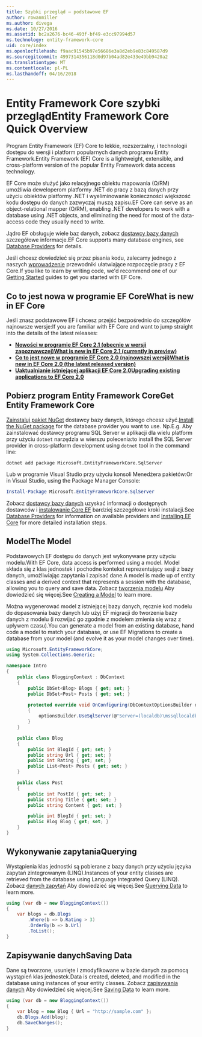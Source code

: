 ```yaml
---
title: Szybki przegląd — podstawowe EF
author: rowanmiller
ms.author: divega
ms.date: 10/27/2016
ms.assetid: bc2a2676-bc46-493f-bf49-e3cc97994d57
ms.technology: entity-framework-core
uid: core/index
ms.openlocfilehash: f9aac91545b97e56686e3a8d2eb9e83c849587d9
ms.sourcegitcommit: 4997314356118d0d97b04ad82e433e49bb9420a2
ms.translationtype: MT
ms.contentlocale: pl-PL
ms.lasthandoff: 04/16/2018
---
```

# <a name="entity-framework-core-quick-overview"></a><span data-ttu-id="2b70c-102">Entity Framework Core szybki przegląd</span><span class="sxs-lookup"><span data-stu-id="2b70c-102">Entity Framework Core Quick Overview</span></span>

<span data-ttu-id="2b70c-103">Program Entity Framework (EF) Core to lekkie, rozszerzalny, i technologii dostępu do wersji i platform popularnych danych programu Entity Framework.</span><span class="sxs-lookup"><span data-stu-id="2b70c-103">Entity Framework (EF) Core is a lightweight, extensible, and cross-platform version of the popular Entity Framework data access technology.</span></span>

<span data-ttu-id="2b70c-104">EF Core może służyć jako relacyjnego obiektu mapowania (O/RM) umożliwia deweloperom platformy .NET do pracy z bazą danych przy użyciu obiektów platformy .NET i wyeliminowanie konieczności większość kodu dostępu do danych zazwyczaj muszą zapisu.</span><span class="sxs-lookup"><span data-stu-id="2b70c-104">EF Core can serve as an object-relational mapper (O/RM), enabling .NET developers to work with a database using .NET objects, and eliminating the need for most of the data-access code they usually need to write.</span></span> 

<span data-ttu-id="2b70c-105">Jądro EF obsługuje wiele baz danych, zobacz [dostawcy bazy danych](providers/index.md) szczegółowe informacje.</span><span class="sxs-lookup"><span data-stu-id="2b70c-105">EF Core supports many database engines, see [Database Providers](providers/index.md) for details.</span></span>

<span data-ttu-id="2b70c-106">Jeśli chcesz dowiedzieć się przez pisania kodu, zalecamy jednego z naszych [wprowadzenie](get-started/index.md) przewodniki ułatwiające rozpoczęcie pracy z EF Core.</span><span class="sxs-lookup"><span data-stu-id="2b70c-106">If you like to learn by writing code, we'd recommend one of our [Getting Started](get-started/index.md) guides to get you started with EF Core.</span></span>

## <a name="what-is-new-in-ef-core"></a><span data-ttu-id="2b70c-107">Co to jest nowa w programie EF Core</span><span class="sxs-lookup"><span data-stu-id="2b70c-107">What is new in EF Core</span></span>

<span data-ttu-id="2b70c-108">Jeśli znasz podstawowe EF i chcesz przejść bezpośrednio do szczegółów najnowsze wersje:</span><span class="sxs-lookup"><span data-stu-id="2b70c-108">If you are familiar with EF Core and want to jump straight into the details of the latest releases:</span></span>

- <span data-ttu-id="2b70c-109">**[Nowości w programie EF Core 2.1 (obecnie w wersji zapoznawczej)](xref:core/what-is-new/ef-core-2.1)**</span><span class="sxs-lookup"><span data-stu-id="2b70c-109">**[What is new in EF Core 2.1 (currently in preview)](xref:core/what-is-new/ef-core-2.1)**</span></span>
- <span data-ttu-id="2b70c-110">**[Co to jest nowe w programie EF Core 2.0 (najnowszej wersji)](xref:core/what-is-new/ef-core-2.0)**</span><span class="sxs-lookup"><span data-stu-id="2b70c-110">**[What is new in EF Core 2.0 (the latest released version)](xref:core/what-is-new/ef-core-2.0)**</span></span>
- <span data-ttu-id="2b70c-111">**[Uaktualnianie istniejącej aplikacji EF Core 2.0](xref:core/miscellaneous/1x-2x-upgrade)**</span><span class="sxs-lookup"><span data-stu-id="2b70c-111">**[Upgrading existing applications to EF Core 2.0](xref:core/miscellaneous/1x-2x-upgrade)**</span></span>


## <a name="get-entity-framework-core"></a><span data-ttu-id="2b70c-112">Pobierz program Entity Framework Core</span><span class="sxs-lookup"><span data-stu-id="2b70c-112">Get Entity Framework Core</span></span>

<span data-ttu-id="2b70c-113">[Zainstaluj pakiet NuGet](https://docs.nuget.org/ndocs/quickstart/use-a-package) dostawcy bazy danych, którego chcesz użyć.</span><span class="sxs-lookup"><span data-stu-id="2b70c-113">[Install the NuGet package](https://docs.nuget.org/ndocs/quickstart/use-a-package) for the database provider you want to use.</span></span> <span data-ttu-id="2b70c-114">Np.</span><span class="sxs-lookup"><span data-stu-id="2b70c-114">E.g.</span></span> <span data-ttu-id="2b70c-115">Aby zainstalować dostawcy programu SQL Server w aplikacji dla wielu platform przy użyciu `dotnet` narzędzia w wierszu polecenia:</span><span class="sxs-lookup"><span data-stu-id="2b70c-115">to install the SQL Server provider in cross-platform development using `dotnet` tool in the command line:</span></span>

``` Console
dotnet add package Microsoft.EntityFrameworkCore.SqlServer
```

<span data-ttu-id="2b70c-116">Lub w programie Visual Studio przy użyciu konsoli Menedżera pakietów:</span><span class="sxs-lookup"><span data-stu-id="2b70c-116">Or in Visual Studio, using the Package Manager Console:</span></span>

``` PowerShell
Install-Package Microsoft.EntityFrameworkCore.SqlServer
```
<span data-ttu-id="2b70c-117">Zobacz [dostawcy bazy danych](providers/index.md) uzyskać informacji o dostępnych dostawców i [instalowanie Core EF](get-started/install/index.md) bardziej szczegółowe kroki instalacji.</span><span class="sxs-lookup"><span data-stu-id="2b70c-117">See [Database Providers](providers/index.md) for information on available providers and [Installing EF Core](get-started/install/index.md) for more detailed installation steps.</span></span>

## <a name="the-model"></a><span data-ttu-id="2b70c-118">Model</span><span class="sxs-lookup"><span data-stu-id="2b70c-118">The Model</span></span>

<span data-ttu-id="2b70c-119">Podstawowych EF dostępu do danych jest wykonywane przy użyciu modelu.</span><span class="sxs-lookup"><span data-stu-id="2b70c-119">With EF Core, data access is performed using a model.</span></span> <span data-ttu-id="2b70c-120">Model składa się z klas jednostek i pochodne kontekst reprezentujący sesji z bazy danych, umożliwiając zapytania i zapisać dane.</span><span class="sxs-lookup"><span data-stu-id="2b70c-120">A model is made up of entity classes and a derived context that represents a session with the database, allowing you to query and save data.</span></span> <span data-ttu-id="2b70c-121">Zobacz [tworzenia modelu](modeling/index.md) Aby dowiedzieć się więcej.</span><span class="sxs-lookup"><span data-stu-id="2b70c-121">See [Creating a Model](modeling/index.md) to learn more.</span></span>

<span data-ttu-id="2b70c-122">Można wygenerować model z istniejącej bazy danych, ręcznie kod modelu do dopasowania bazy danych lub użyj EF migracji do tworzenia bazy danych z modelu (i rozwijać go zgodnie z modelem zmienia się wraz z upływem czasu).</span><span class="sxs-lookup"><span data-stu-id="2b70c-122">You can generate a model from an existing database, hand code a model to match your database, or use EF Migrations to create a database from your model (and evolve it as your model changes over time).</span></span>

``` csharp
using Microsoft.EntityFrameworkCore;
using System.Collections.Generic;

namespace Intro
{
    public class BloggingContext : DbContext
    {
        public DbSet<Blog> Blogs { get; set; }
        public DbSet<Post> Posts { get; set; }

        protected override void OnConfiguring(DbContextOptionsBuilder optionsBuilder)
        {
            optionsBuilder.UseSqlServer(@"Server=(localdb)\mssqllocaldb;Database=MyDatabase;Trusted_Connection=True;");
        }
    }

    public class Blog
    {
        public int BlogId { get; set; }
        public string Url { get; set; }
        public int Rating { get; set; }
        public List<Post> Posts { get; set; }
    }

    public class Post
    {
        public int PostId { get; set; }
        public string Title { get; set; }
        public string Content { get; set; }

        public int BlogId { get; set; }
        public Blog Blog { get; set; }
    }
}
```

## <a name="querying"></a><span data-ttu-id="2b70c-123">Wykonywanie zapytania</span><span class="sxs-lookup"><span data-stu-id="2b70c-123">Querying</span></span>

<span data-ttu-id="2b70c-124">Wystąpienia klas jednostki są pobierane z bazy danych przy użyciu języka zapytań zintegrowanym (LINQ).</span><span class="sxs-lookup"><span data-stu-id="2b70c-124">Instances of your entity classes are retrieved from the database using Language Integrated Query (LINQ).</span></span> <span data-ttu-id="2b70c-125">Zobacz [danych zapytań](querying/index.md) Aby dowiedzieć się więcej.</span><span class="sxs-lookup"><span data-stu-id="2b70c-125">See [Querying Data](querying/index.md) to learn more.</span></span>

``` csharp
using (var db = new BloggingContext())
{
    var blogs = db.Blogs
        .Where(b => b.Rating > 3)
        .OrderBy(b => b.Url)
        .ToList();
}
```

## <a name="saving-data"></a><span data-ttu-id="2b70c-126">Zapisywanie danych</span><span class="sxs-lookup"><span data-stu-id="2b70c-126">Saving Data</span></span>

<span data-ttu-id="2b70c-127">Dane są tworzone, usunięte i zmodyfikowane w bazie danych za pomocą wystąpień klas jednostek.</span><span class="sxs-lookup"><span data-stu-id="2b70c-127">Data is created, deleted, and modified in the database using instances of your entity classes.</span></span> <span data-ttu-id="2b70c-128">Zobacz [zapisywania danych](saving/index.md) Aby dowiedzieć się więcej.</span><span class="sxs-lookup"><span data-stu-id="2b70c-128">See [Saving Data](saving/index.md) to learn more.</span></span>

``` csharp
using (var db = new BloggingContext())
{
    var blog = new Blog { Url = "http://sample.com" };
    db.Blogs.Add(blog);
    db.SaveChanges();
}
```
